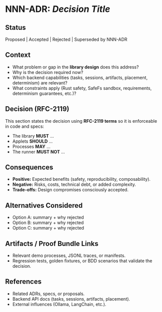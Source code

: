 # NNN-ADR: *Decision Title*
## Status
Proposed | Accepted | Rejected | Superseded by NNN-ADR
## Context
* What problem or gap in the **library design** does this address?
* Why is the decision required now?
* Which backend capabilities (tasks, sessions, artifacts, placement, determinism) are relevant?
* What constraints apply (Rust safety, SafeFs sandbox,  requirements, determinism guarantees, etc.)?
## Decision (RFC-2119)
This section states the decision using **RFC-2119 terms** so it is enforceable in code and specs:
* The library **MUST** …
* Applets **SHOULD** …
* Processes **MAY** …
* The runner **MUST NOT** …
## Consequences
* **Positive:** Expected benefits (safety, reproducibility, composability).
* **Negative:** Risks, costs, technical debt, or added complexity.
* **Trade-offs:** Design compromises consciously accepted.
## Alternatives Considered
* Option A: summary + why rejected
* Option B: summary + why rejected
* Option C: summary + why rejected
## Artifacts / Proof Bundle Links
* Relevant demo processes, JSONL traces, or  manifests.
* Regression tests, golden fixtures, or BDD scenarios that validate the decision.
## References
* Related ADRs, specs, or proposals.
* Backend API docs (tasks, sessions, artifacts, placement).
* External influences (Ollama, LangChain, etc.).
